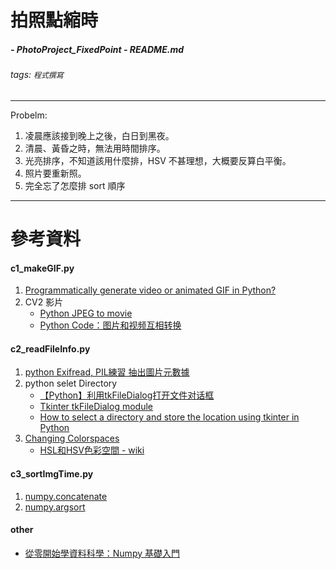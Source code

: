 # 拍照點縮時 
##### - PhotoProject_FixedPoint - README.md

###### tags: `程式撰寫`

---

Probelm:
1. 凌晨應該接到晚上之後，白日到黑夜。
2. 清晨、黃昏之時，無法用時間排序。
3. 光亮排序，不知道該用什麼排，HSV 不甚理想，大概要反算白平衡。
4. 照片要重新照。
5. 完全忘了怎麼排 sort 順序

---

# 參考資料
#### c1_makeGIF.py
1. [Programmatically generate video or animated GIF in Python?](https://stackoverflow.com/questions/753190/programmatically-generate-video-or-animated-gif-in-python)
2. CV2 影片
    - [Python JPEG to movie](https://stackoverflow.com/questions/9795601/python-jpeg-to-movie)
    - [Python Code：图片和视频互相转换](https://blog.csdn.net/Errors_In_Life/article/details/72809580)

#### c2_readFileInfo.py
1. [python Exifread, PIL練習 抽出圖片元數據](https://self.jxtsai.info/2016/09/python-exifread-pil.html)
2.  python selet Directory
    - [【Python】利用tkFileDialog打开文件对话框](https://blog.csdn.net/churximi/article/details/61198438)
    - [Tkinter tkFileDialog module](https://pythonspot.com/tk-file-dialogs/)
    - [How to select a directory and store the location using tkinter in Python](https://stackoverflow.com/questions/11295917/how-to-select-a-directory-and-store-the-location-using-tkinter-in-python)
3. [Changing Colorspaces](https://opencv-python-tutroals.readthedocs.io/en/latest/py_tutorials/py_imgproc/py_colorspaces/py_colorspaces.html)
    - [HSL和HSV色彩空間 - wiki](https://zh.wikipedia.org/wiki/HSL%E5%92%8CHSV%E8%89%B2%E5%BD%A9%E7%A9%BA%E9%97%B4)

#### c3_sortImgTime.py
1. [numpy.concatenate](https://docs.scipy.org/doc/numpy/reference/generated/numpy.concatenate.html)
2. [numpy.argsort](https://docs.scipy.org/doc/numpy-1.15.0/reference/generated/numpy.argsort.html)


#### other
- [從零開始學資料科學：Numpy 基礎入門](https://blog.techbridge.cc/2017/07/28/data-science-101-numpy-tutorial/)
